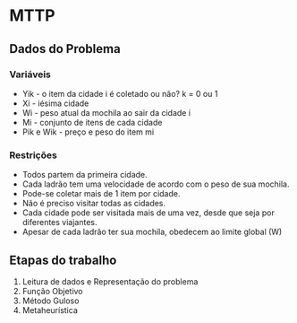 # MTTP




## Dados do Problema
### Variáveis

* Yik - o item da cidade i é coletado ou não? k = 0 ou 1
* Xi - iésima cidade
* Wi - peso atual da mochila ao sair da cidade i
* Mi - conjunto de itens de cada cidade
* Pik e Wik - preço e peso do item mi

### Restrições
* Todos partem da primeira cidade.
* Cada ladrão tem uma velocidade de acordo com o peso de sua mochila.
* Pode-se coletar mais de 1 item por cidade.
* Não é preciso visitar todas as cidades.
* Cada cidade pode ser visitada mais de uma vez, desde que seja por diferentes viajantes.
* Apesar de cada ladrão ter sua mochila, obedecem ao limite global (W)


## Etapas do trabalho
1. Leitura de dados e Representação do problema
2. Função Objetivo
3. Método Guloso
4. Metaheurística
